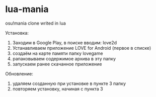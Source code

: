 # lua-mania

osu!mania clone writed in lua

Установка:
1) Заходим в Google Play, в поиске вводим: love2d
2) Устанавливаем приложение LOVE for Android (первое в списке)
3) создаём на карте памяти папку lovegame
4) рапаковываем содержимое архива в эту папку
5) запускаем ранее скачанное приложение

Обновление:
1) удаляем созданную при установке в пункте 3 папку
2) повторяем установку, начиная с пункта 3
